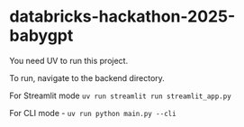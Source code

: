 # databricks-hackathon-2025-babygpt

You need UV to run this project.

To run, navigate to the backend directory.

For Streamlit mode
`uv run streamlit run streamlit_app.py`


For CLI mode - 
`uv run python main.py --cli`